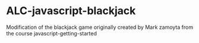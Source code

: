 # ALC-javascript-blackjack
Modification of the blackjack game originally created by Mark zamoyta from the course javascript-getting-started

